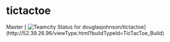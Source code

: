 # tictactoe

Master
[ ![Teamcity Status for douglasjohnson/tictactoe](http://52.39.26.96/app/rest/builds/buildType:(id:TicTacToe_Build)/statusIcon)](http://52.39.26.96/viewType.html?buildTypeId=TicTacToe_Build)
